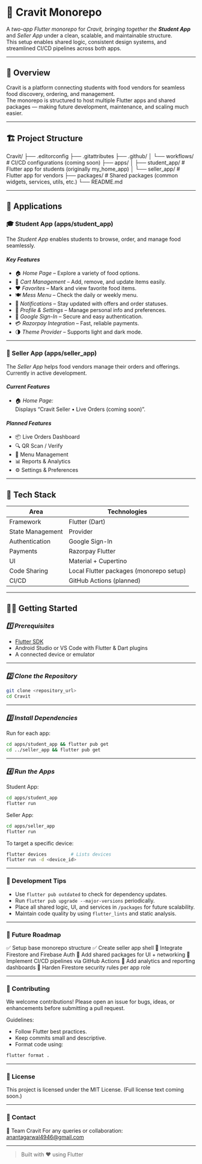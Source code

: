 # 🍱 Cravit Monorepo

A *two-app Flutter monorepo* for *Cravit, bringing together the **Student App*** and *Seller App* under a clean, scalable, and maintainable structure.  
This setup enables shared logic, consistent design systems, and streamlined CI/CD pipelines across both apps.

---

## 🧭 Overview

Cravit is a platform connecting students with food vendors for seamless food discovery, ordering, and management.  
The monorepo is structured to host multiple Flutter apps and shared packages — making future development, maintenance, and scaling much easier.

---

## 🏗 Project Structure

Cravit/
├── .editorconfig
├── .gitattributes
├── .github/
│   └── workflows/           # CI/CD configurations (coming soon)
├── apps/
│   ├── student_app/         # Flutter app for students (originally my_home_app)
│   └── seller_app/          # Flutter app for vendors
├── packages/                # Shared packages (common widgets, services, utils, etc.)
└── README.md

---

## 🚀 Applications

### 🎓 Student App (apps/student_app)
The *Student App* enables students to browse, order, and manage food seamlessly.

#### *Key Features*
- 🏠 *Home Page* – Explore a variety of food options.  
- 🛒 *Cart Management* – Add, remove, and update items easily.  
- ❤ *Favorites* – Mark and view favorite food items.  
- 🍽 *Mess Menu* – Check the daily or weekly menu.  
- 🔔 *Notifications* – Stay updated with offers and order statuses.  
- 👤 *Profile & Settings* – Manage personal info and preferences.  
- 🔐 *Google Sign-In* – Secure and easy authentication.  
- 💳 *Razorpay Integration* – Fast, reliable payments.  
- 🌗 *Theme Provider* – Supports light and dark mode.

---

### 🧾 Seller App (apps/seller_app)
The *Seller App* helps food vendors manage their orders and offerings.  
Currently in active development.

#### *Current Features*
- 🏠 *Home Page:*  
  Displays “Cravit Seller • Live Orders (coming soon)”.

#### *Planned Features*
- 📦 Live Orders Dashboard  
- 🔍 QR Scan / Verify  
- 🧾 Menu Management  
- 📊 Reports & Analytics  
- ⚙ Settings & Preferences

---

## 🧰 Tech Stack

| Area | Technologies |
|------|---------------|
| Framework | Flutter (Dart) |
| State Management | Provider |
| Authentication | Google Sign-In |
| Payments | Razorpay Flutter |
| UI | Material + Cupertino |
| Code Sharing | Local Flutter packages (monorepo setup) |
| CI/CD | GitHub Actions (planned) |

---

## 🧑‍💻 Getting Started

### *1️⃣ Prerequisites*
- [Flutter SDK](https://flutter.dev/docs/get-started/install)
- Android Studio or VS Code with Flutter & Dart plugins
- A connected device or emulator

---

### *2️⃣ Clone the Repository*
```bash
git clone <repository_url>
cd Cravit
```

---

### *3️⃣ Install Dependencies*

Run for each app:

```bash
cd apps/student_app && flutter pub get
cd ../seller_app && flutter pub get
```

---

### *4️⃣ Run the Apps*

Student App:

```bash
cd apps/student_app
flutter run
```

Seller App:

```bash
cd apps/seller_app
flutter run
```

To target a specific device:

```bash
flutter devices         # Lists devices
flutter run -d <device_id>
```

---

### 🧪 Development Tips

- Use `flutter pub outdated` to check for dependency updates.
- Run `flutter pub upgrade --major-versions` periodically.
- Place all shared logic, UI, and services in `/packages` for future scalability.
- Maintain code quality by using `flutter_lints` and static analysis.

---

### 🧱 Future Roadmap

✅ Setup base monorepo structure
✅ Create seller app shell
🚧 Integrate Firestore and Firebase Auth
🚧 Add shared packages for UI + networking
🚧 Implement CI/CD pipelines via GitHub Actions
🚧 Add analytics and reporting dashboards
🚧 Harden Firestore security rules per app role

---

### 🤝 Contributing

We welcome contributions!
Please open an issue for bugs, ideas, or enhancements before submitting a pull request.

Guidelines:

- Follow Flutter best practices.
- Keep commits small and descriptive.
- Format code using:

```bash
flutter format .
```

---

### 📄 License

This project is licensed under the MIT License.
(Full license text coming soon.)

---

### 💬 Contact

📧 Team Cravit
For any queries or collaboration: anantagarwal4946@gmail.com

---

> Built with ❤ using Flutter
